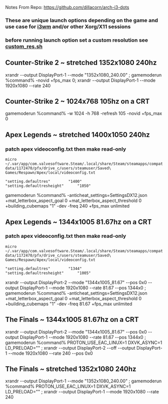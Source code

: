Notes From Repo: https://github.com/dillacorn/arch-i3-dots

### These are unique launch options depending on the game and use case for [i3wm](https://github.com/i3/i3) and/or other Xorg/X11 sessions

### before running launch option set a custom resolution see [custom_res.sh](https://github.com/dillacorn/arch-i3-dots/blob/main/config/i3/custom_res.sh)

## Counter-Strike 2 ~ stretched 1352x1080 240hz
xrandr --output DisplayPort-1 --mode "1352x1080_240.00" ; gamemoderun %command% -novid +fps_max 0; xrandr --output DisplayPort-1 --mode 1920x1080 --rate 240

## Counter-Strike 2 ~ 1024x768 105hz on a CRT
gamemoderun %command% -w 1024 -h 768 -refresh 105 -novid +fps_max 0

## Apex Legends ~ stretched 1400x1050 240hz
### patch apex videoconfig.txt then make read-only

`micro ~/.var/app/com.valvesoftware.Steam/.local/share/Steam/steamapps/compatdata/1172470/pfx/drive_c/users/steamuser/Saved\ Games/Respawn/Apex/local/videoconfig.txt`

	"setting.defaultres"		"1400"
	"setting.defaultresheight"		"1050"

gamemoderun %command% -anticheat_settings=SettingsDX12.json +mat_letterbox_aspect_goal 0 +mat_letterbox_aspect_threshold 0 +building_cubemaps "1" -dev -freq 240 +fps_max unlimited

## Apex Legends ~ 1344x1005 81.67hz on a CRT
### patch apex videoconfig.txt then make read-only

`micro ~/.var/app/com.valvesoftware.Steam/.local/share/Steam/steamapps/compatdata/1172470/pfx/drive_c/users/steamuser/Saved\ Games/Respawn/Apex/local/videoconfig.txt`

	"setting.defaultres"		"1344"
	"setting.defaultresheight"		"1005"

xrandr --output DisplayPort-2 --mode "1344x1005_81.67" --pos 0x0 --output DisplayPort-1 --mode 1920x1080 --rate 81.67 --pos 1344x0 ; gamemoderun %command% -anticheat_settings=SettingsDX12.json +mat_letterbox_aspect_goal 0 +mat_letterbox_aspect_threshold 0 +building_cubemaps "1" -dev -freq 81.67 +fps_max unlimited

## The Finals ~ 1344x1005 81.67hz on a CRT
xrandr --output DisplayPort-2 --mode "1344x1005_81.67" --pos 0x0 --output DisplayPort-1 --mode 1920x1080 --rate 81.67 --pos 1344x0 ; gamemoderun %command% PROTON_USE_EAC_LINUX=1 DXVK_ASYNC=1 LD_PRELOAD="" ; xrandr --output DisplayPort-2 --off --output DisplayPort-1 --mode 1920x1080 --rate 240 --pos 0x0

## The Finals ~ stretched 1352x1080 240hz
xrandr --output DisplayPort-1 --mode "1352x1080_240.00" ; gamemoderun %command% PROTON_USE_EAC_LINUX=1 DXVK_ASYNC=1 LD_PRELOAD="" ; xrandr --output DisplayPort-1 --mode 1920x1080 --rate 240
